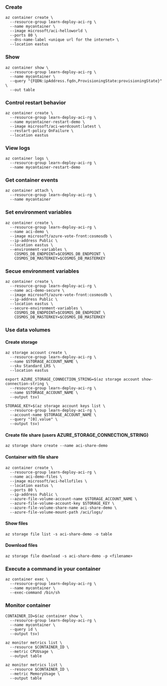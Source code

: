 ### Create
```
az container create \
  --resource-group learn-deploy-aci-rg \
  --name mycontainer \
  --image microsoft/aci-helloworld \
  --ports 80 \
  --dns-name-label <unique url for the internet> \
  --location eastus
```

### Show
```
az container show \
  --resource-group learn-deploy-aci-rg \
  --name mycontainer \
  --query "{FQDN:ipAddress.fqdn,ProvisioningState:provisioningState}" \
  --out table
```

### Control restart behavior
```
az container create \
  --resource-group learn-deploy-aci-rg \
  --name mycontainer-restart-demo \
  --image microsoft/aci-wordcount:latest \
  --restart-policy OnFailure \
  --location eastus
```

### View logs
```
az container logs \
  --resource-group learn-deploy-aci-rg \
  --name mycontainer-restart-demo
```

### Get container events
```
az container attach \
  --resource-group learn-deploy-aci-rg \
  --name mycontainer
```

### Set environment variables
```
az container create \
  --resource-group learn-deploy-aci-rg \
  --name aci-demo \
  --image microsoft/azure-vote-front:cosmosdb \
  --ip-address Public \
  --location eastus \
  --environment-variables \
    COSMOS_DB_ENDPOINT=$COSMOS_DB_ENDPOINT \
    COSMOS_DB_MASTERKEY=$COSMOS_DB_MASTERKEY
```

### Secue environment variables
```
az container create \
  --resource-group learn-deploy-aci-rg \
  --name aci-demo-secure \
  --image microsoft/azure-vote-front:cosmosdb \
  --ip-address Public \
  --location eastus \
  --secure-environment-variables \
    COSMOS_DB_ENDPOINT=$COSMOS_DB_ENDPOINT \
    COSMOS_DB_MASTERKEY=$COSMOS_DB_MASTERKEY
```

### Use data volumes

#### Create storage
```
az storage account create \
  --resource-group learn-deploy-aci-rg \
  --name $STORAGE_ACCOUNT_NAME \
  --sku Standard_LRS \
  --location eastus
```
```
export AZURE_STORAGE_CONNECTION_STRING=$(az storage account show-connection-string \
  --resource-group learn-deploy-aci-rg \
  --name $STORAGE_ACCOUNT_NAME \
  --output tsv)
```
```
STORAGE_KEY=$(az storage account keys list \
  --resource-group learn-deploy-aci-rg \
  --account-name $STORAGE_ACCOUNT_NAME \
  --query "[0].value" \
  --output tsv)
```
#### Create file share (users AZURE_STORAGE_CONNECTION_STRING)
```
az storage share create --name aci-share-demo
```
#### Container with file share
```
az container create \
  --resource-group learn-deploy-aci-rg \
  --name aci-demo-files \
  --image microsoft/aci-hellofiles \
  --location eastus \
  --ports 80 \
  --ip-address Public \
  --azure-file-volume-account-name $STORAGE_ACCOUNT_NAME \
  --azure-file-volume-account-key $STORAGE_KEY \
  --azure-file-volume-share-name aci-share-demo \
  --azure-file-volume-mount-path /aci/logs/
```
#### Show files
```
az storage file list -s aci-share-demo -o table
```
#### Download files
```
az storage file download -s aci-share-demo -p <filename>
```

### Execute a command in your container
```
az container exec \
  --resource-group learn-deploy-aci-rg \
  --name mycontainer \
  --exec-command /bin/sh
```

### Monitor container
```
CONTAINER_ID=$(az container show \
  --resource-group learn-deploy-aci-rg \
  --name mycontainer \
  --query id \
  --output tsv)
```
```
az monitor metrics list \
  --resource $CONTAINER_ID \
  --metric CPUUsage \
  --output table
```
```
az monitor metrics list \
  --resource $CONTAINER_ID \
  --metric MemoryUsage \
  --output table
```
